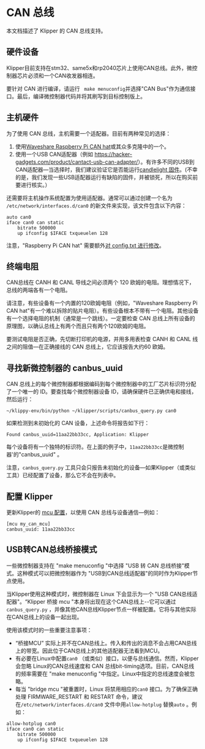 # CAN 总线

本文档描述了 Klipper 的 CAN 总线支持。

## 硬件设备

Klipper目前支持在stm32、same5x和rp2040芯片上使用CAN总线。此外，微控制器芯片必须和一个CAN收发器相连。

要针对 CAN 进行编译，请运行 ` make menuconfig`并选择"CAN Bus"作为通信接口。最后，编译微控制器代码并将其刷写到目标控制版上。

## 主机硬件

为了使用 CAN 总线，主机需要一个适配器。目前有两种常见的选择：

1. 使用[Waveshare Raspberry Pi CAN hat](https://www.waveshare.com/rs485-can-hat.htm)或其众多克隆中的一个。
1. 使用一个USB CAN适配器（例如 <https://hacker-gadgets.com/product/cantact-usb-can-adapter/>）。有许多不同的USB到CAN适配器—当选择时，我们建议验证它是否能运行[candlelight 固件](https://github.com/candle-usb/candleLight_fw)。(不幸的是，我们发现一些USB适配器运行有缺陷的固件，并被锁死，所以在购买前要进行核实。）

还需要将主机操作系统配置为使用适配器。通常可以通过创建一个名为 `/etc/network/interfaces.d/can0` 的新文件来实现，该文件包含以下内容：

```
auto can0
iface can0 can static
    bitrate 500000
    up ifconfig $IFACE txqueuelen 128
```

注意，"Raspberry Pi CAN hat" 需要额外[对 config.txt 进行修改](https://www.waveshare.com/wiki/RS485_CAN_HAT)。

## 终端电阻

CAN总线在 CANH 和 CANL 导线之间必须两个 120 欧姆的电阻。理想情况下，总线的两端各有一个电阻。

请注意，有些设备有一个内置的120欧姆电阻（例如，"Waveshare Raspberry Pi CAN hat"有一个难以拆除的贴片电阻）。有些设备根本不带有一个电阻。其他设备有一个选择电阻的机制（通常是一个跳线）。一定要检查 CAN 总线上所有设备的原理图，以确认总线上有两个而且只有两个120欧姆的电阻。

要测试电阻是否正确，先切断打印机的电源，并用多用表检查 CANH 和 CANL 线之间的阻值—在正确接线的 CAN 总线上，它应该报告大约60 欧姆。

## 寻找新微控制器的 canbus_uuid

CAN 总线上的每个微控制器都根据编码到每个微控制器中的工厂芯片标识符分配了一个唯一的 ID。要查找每个微控制器设备 ID，请确保硬件已正确供电和接线，然后运行：

```
~/klippy-env/bin/python ~/klipper/scripts/canbus_query.py can0
```

如果检测到未初始化的 CAN 设备，上述命令将报告如下行：

```
Found canbus_uuid=11aa22bb33cc, Application: Klipper
```

每个设备将有一个独特的标识符。在上面的例子中，`11aa22bb33cc`是微控制器'的"canbus_uuid" 。

注意，`canbus_query.py` 工具只会只报告未初始化的设备—如果Klipper（或类似工具）已经配置了设备，那么它不会在列表中。

## 配置 Klipper

更新Klipper的 [mcu 配置](Config_Reference.md#mcu)，以使用 CAN 总线与设备通信—例如：

```
[mcu my_can_mcu]
canbus_uuid: 11aa22bb33cc
```

## USB转CAN总线桥接模式

一些微控制器支持在 "make menuconfig "中选择 "USB 转 CAN 总线桥接"模式。这种模式可以把微控制器作为 "USB到CAN总线适配器"的同时作为Klipper节点使用。

当Klipper使用这种模式时，微控制器在 Linux 下会显示为一个 "USB CAN总线适配器"。“Klipper 桥接 mcu "本身将出现在这个CAN总线上--它可以通过`canbus_query.py` ，并像其他CAN总线Klipper节点一样被配置。它将与其他实际在CAN总线上的设备一起出现。

使用该模式时的一些重要注意事项：

* “桥接MCU” 实际上并不在CAN总线上。传入和传出的消息不会占用CAN总线上的带宽。因此位于CAN总线上的其他适配器无法看到MCU。
* 有必要在Linux中配置`can0` （或类似）接口，以便与总线通信。然而，Klipper 会忽略 Linux的CAN总线速度和 CAN 总线bit-timing选项。目前，CAN总线的频率需要在 "make menuconfig "中指定。Linux中指定的总线速度会被忽略。
* 每当 "bridge mcu "被重置时，Linux 将禁用相应的`can0` 接口。为了确保正确处理 FIRMWARE_RESTART 和 RESTART 命令，建议在`/etc/network/interfaces.d/can0` 文件中用`allow-hotplug` 替换`auto` 。例如：

```
allow-hotplug can0
iface can0 can static
    bitrate 500000
    up ifconfig $IFACE txqueuelen 128
```
